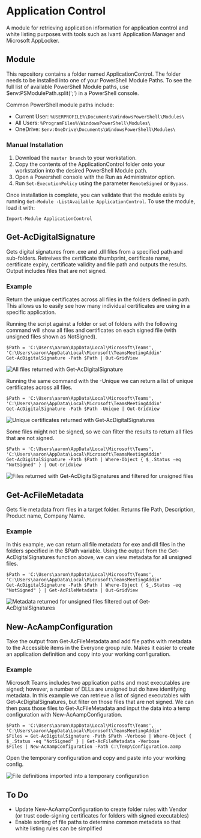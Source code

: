 # Application Control

A module for retrieving application information for application control and white listing purposes with tools such as Ivanti Application Manager and Microsoft AppLocker.

## Module

This repository contains a folder named ApplicationControl. The folder needs to be installed into one of your PowerShell Module Paths. To see the full list of available PowerShell Module paths, use $env:PSModulePath.split(';') in a PowerShell console.

Common PowerShell module paths include:

* Current User: `%USERPROFILE%\Documents\WindowsPowerShell\Modules\`
* All Users: `%ProgramFiles%\WindowsPowerShell\Modules\`
* OneDrive: `$env:OneDrive\Documents\WindowsPowerShell\Modules\`

### Manual Installation

1. Download the `master branch` to your workstation.
2. Copy the contents of the ApplicationControl folder onto your workstation into the desired PowerShell Module path.
3. Open a Powershell console with the Run as Administrator option.
4. Run `Set-ExecutionPolicy` using the parameter `RemoteSigned` or `Bypass`.

Once installation is complete, you can validate that the module exists by running `Get-Module -ListAvailable ApplicationControl`. To use the module, load it with:

    Import-Module ApplicationControl

## Get-AcDigitalSignature

Gets digital signatures from .exe and .dll files from a specified path and sub-folders. Retreives the certificate thumbprint, certificate name, certificate expiry, certificate validity and file path and outputs the results. Output includes files that are not signed.

### Example

Return the unique certificates across all files in the folders defined in path. This allows us to easily see how many individual certificates are using in a specific application.

Running the script against a folder or set of folders with the following command will show all files and certificates on each signed file (with unsigned files shown as NotSigned).

    $Path = 'C:\Users\aaron\AppData\Local\Microsoft\Teams', 'C:\Users\aaron\AppData\Local\Microsoft\TeamsMeetingAddin'
    Get-AcDigitalSignature -Path $Path | Out-GridView

![All files returned with Get-AcDigitalSignature](https://raw.githubusercontent.com/aaronparker/ApplicationControl/master/img/DigitalSignature-All.PNG "All files returned with Get-AcDigitalSignatures")

Running the same command with the -Unique we can return a list of unique certificates across all files.

    $Path = 'C:\Users\aaron\AppData\Local\Microsoft\Teams', 'C:\Users\aaron\AppData\Local\Microsoft\TeamsMeetingAddin'
    Get-AcDigitalSignature -Path $Path -Unique | Out-GridView

![Unique certificates returned with Get-AcDigitalSignatures](https://raw.githubusercontent.com/aaronparker/ApplicationControl/master/img/DigitalSignature-Unique.PNG "Unique certificates returned with Get-AcDigitalSignatures")

Some files might not be signed, so we can filter the results to return all files that are not signed.

    $Path = 'C:\Users\aaron\AppData\Local\Microsoft\Teams', 'C:\Users\aaron\AppData\Local\Microsoft\TeamsMeetingAddin'
    Get-AcDigitalSignature -Path $Path | Where-Object { $_.Status -eq "NotSigned" } | Out-GridView

![Files returned with Get-AcDigitalSignatures and filtered for unsigned files](https://raw.githubusercontent.com/aaronparker/ApplicationControl/master/img/DigitalSignature-NotSigned.PNG "Files returned with Get-AcDigitalSignatures and filtered for unsigned files")

## Get-AcFileMetadata

Gets file metadata from files in a target folder. Returns file Path, Description, Product name, Company Name.

### Example

In this example, we can return all file metadata for exe and dll files in the folders specified in the $Path variable. Using the output from the Get-AcDigitalSignatures function above, we can view metadata for all unsigned files.

    $Path = 'C:\Users\aaron\AppData\Local\Microsoft\Teams', 'C:\Users\aaron\AppData\Local\Microsoft\TeamsMeetingAddin'
    Get-AcDigitalSignature -Path $Path | Where-Object { $_.Status -eq "NotSigned" } | Get-AcFileMetadata | Out-GridView

![Metadata returned for unsigned files filtered out of Get-AcDigitalSignatures](https://raw.githubusercontent.com/aaronparker/ApplicationControl/master/img/FileMetadata-NotSigned.PNG "Metadata returned for unsigned files filtered out of Get-AcDigitalSignatures")

## New-AcAampConfiguration

Take the output from Get-AcFileMetadata and add file paths with metadata to the Accessible items in the Everyone group rule.
Makes it easier to create an application definition and copy into your working configuration.

### Example

Microsoft Teams includes two application paths and most executables are signed; however, a number of DLLs are unsigned but do have identifying metadata. In this example we can retrieve a list of signed executables with Get-AcDigitalSignatures, but filter on those files that are not signed. We can then pass those files to Get-AcFileMetadata and input the data into a temp configuration with New-AcAampConfiguration.

    $Path = 'C:\Users\aaron\AppData\Local\Microsoft\Teams', 'C:\Users\aaron\AppData\Local\Microsoft\TeamsMeetingAddin'
    $Files = Get-AcDigitalSignature -Path $Path -Verbose | Where-Object { $_.Status -eq "NotSigned" } | Get-AcFileMetadata -Verbose
    $Files | New-AcAampConfiguration -Path C:\Temp\Configuration.aamp

Open the temporary configuration and copy and paste into your working config.

![File definitions imported into a temporary configuration](https://raw.githubusercontent.com/aaronparker/ApplicationControl/master/img/AampConfiguration.PNG "File definitions imported into a temporary configuration")

## To Do

* Update New-AcAampConfiguration to create folder rules with Vendor (or trust code-signing certificates for folders with signed executables)
* Enable sorting of file paths to determine common metadata so that white listing rules can be simplified
